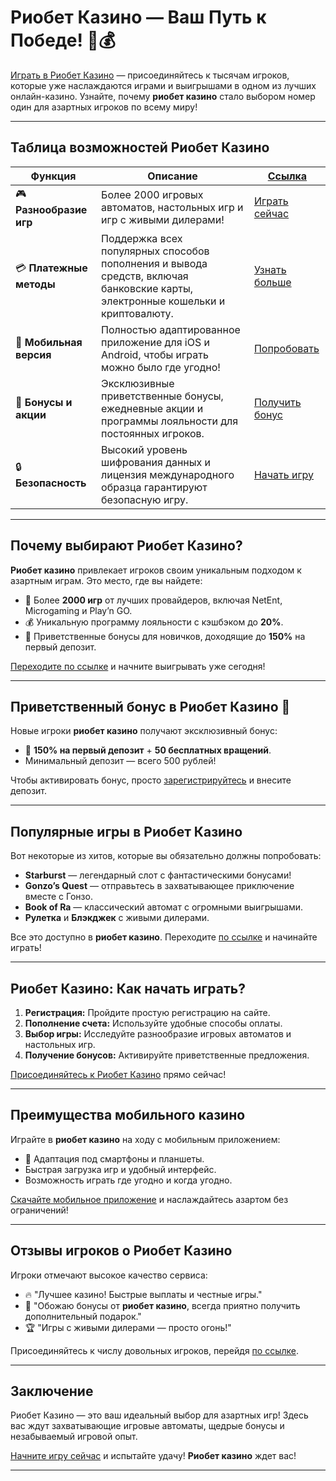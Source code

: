 # Риобет Казино — Ваш Путь к Победе! 🎰💰

[Играть в Риобет Казино](https://brandplay.link/dtx89f2L) — присоединяйтесь к тысячам игроков, которые уже наслаждаются играми и выигрышами в одном из лучших онлайн-казино. Узнайте, почему **риобет казино** стало выбором номер один для азартных игроков по всему миру!  

---

## Таблица возможностей Риобет Казино

| **Функция**            | **Описание**                                                                                                                                                 | [Ссылка](https://brandplay.link/dtx89f2L) |
|-------------------------|-------------------------------------------------------------------------------------------------------------------------------------------------------------|------------------------------------------|
| 🎮 **Разнообразие игр** | Более 2000 игровых автоматов, настольных игр и игр с живыми дилерами!                                                                                      | [Играть сейчас](https://brandplay.link/dtx89f2L) |
| 💳 **Платежные методы** | Поддержка всех популярных способов пополнения и вывода средств, включая банковские карты, электронные кошельки и криптовалюту.                             | [Узнать больше](https://brandplay.link/dtx89f2L) |
| 📱 **Мобильная версия** | Полностью адаптированное приложение для iOS и Android, чтобы играть можно было где угодно!                                                                 | [Попробовать](https://brandplay.link/dtx89f2L) |
| 🎁 **Бонусы и акции**   | Эксклюзивные приветственные бонусы, ежедневные акции и программы лояльности для постоянных игроков.                                                        | [Получить бонус](https://brandplay.link/dtx89f2L) |
| 🔒 **Безопасность**     | Высокий уровень шифрования данных и лицензия международного образца гарантируют безопасную игру.                                                           | [Начать игру](https://brandplay.link/dtx89f2L) |

---

## Почему выбирают Риобет Казино?  

**Риобет казино** привлекает игроков своим уникальным подходом к азартным играм. Это место, где вы найдете:  

- 🎲 Более **2000 игр** от лучших провайдеров, включая NetEnt, Microgaming и Play’n GO.  
- 💰 Уникальную программу лояльности с кэшбэком до **20%**.  
- 🎁 Приветственные бонусы для новичков, доходящие до **150%** на первый депозит.  

[Переходите по ссылке](https://brandplay.link/dtx89f2L) и начните выигрывать уже сегодня!  

---

## Приветственный бонус в Риобет Казино 🎉  

Новые игроки **риобет казино** получают эксклюзивный бонус:  
- 🎁 **150% на первый депозит** + **50 бесплатных вращений**.  
- Минимальный депозит — всего 500 рублей!  

Чтобы активировать бонус, просто [зарегистрируйтесь](https://brandplay.link/dtx89f2L) и внесите депозит.  

---

## Популярные игры в Риобет Казино  

Вот некоторые из хитов, которые вы обязательно должны попробовать:  
- **Starburst** — легендарный слот с фантастическими бонусами!  
- **Gonzo’s Quest** — отправьтесь в захватывающее приключение вместе с Гонзо.  
- **Book of Ra** — классический автомат с огромными выигрышами.  
- **Рулетка** и **Блэкджек** с живыми дилерами.  

Все это доступно в **риобет казино**. Переходите [по ссылке](https://brandplay.link/dtx89f2L) и начинайте играть!  

---

## Риобет Казино: Как начать играть?  

1. **Регистрация:** Пройдите простую регистрацию на сайте.  
2. **Пополнение счета:** Используйте удобные способы оплаты.  
3. **Выбор игры:** Исследуйте разнообразие игровых автоматов и настольных игр.  
4. **Получение бонусов:** Активируйте приветственные предложения.  

[Присоединяйтесь к Риобет Казино](https://brandplay.link/dtx89f2L) прямо сейчас!  

---

## Преимущества мобильного казино  

Играйте в **риобет казино** на ходу с мобильным приложением:  
- 📱 Адаптация под смартфоны и планшеты.  
- Быстрая загрузка игр и удобный интерфейс.  
- Возможность играть где угодно и когда угодно.  

[Скачайте мобильное приложение](https://brandplay.link/dtx89f2L) и наслаждайтесь азартом без ограничений!  

---

## Отзывы игроков о Риобет Казино  

Игроки отмечают высокое качество сервиса:  
- 🔥 "Лучшее казино! Быстрые выплаты и честные игры."  
- 💎 "Обожаю бонусы от **риобет казино**, всегда приятно получить дополнительный подарок."  
- 🏆 "Игры с живыми дилерами — просто огонь!"  

Присоединяйтесь к числу довольных игроков, перейдя [по ссылке](https://brandplay.link/dtx89f2L).  

---

## Заключение  

Риобет Казино — это ваш идеальный выбор для азартных игр! Здесь вас ждут захватывающие игровые автоматы, щедрые бонусы и незабываемый игровой опыт.  

[Начните игру сейчас](https://brandplay.link/dtx89f2L) и испытайте удачу! **Риобет казино** ждет вас!  

---  
